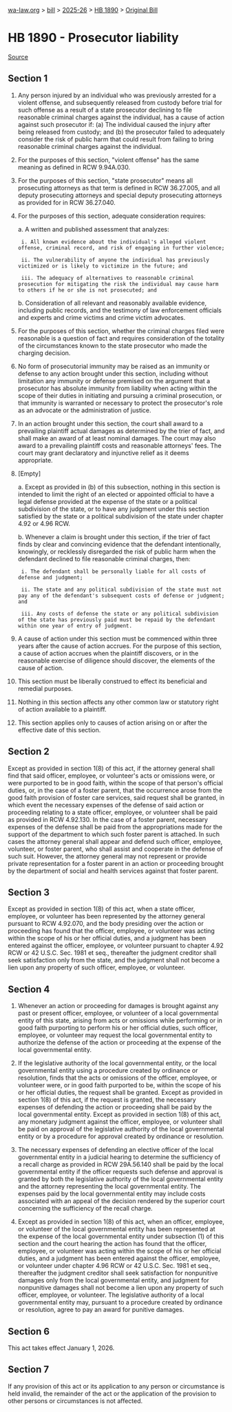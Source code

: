 [wa-law.org](/) > [bill](/bill/) > [2025-26](/bill/2025-26/) > [HB 1890](/bill/2025-26/hb/1890/) > [Original Bill](/bill/2025-26/hb/1890/1/)

# HB 1890 - Prosecutor liability

[Source](http://lawfilesext.leg.wa.gov/biennium/2025-26/Pdf/Bills/House%20Bills/1890.pdf)

## Section 1
1. Any person injured by an individual who was previously arrested for a violent offense, and subsequently released from custody before trial for such offense as a result of a state prosecutor declining to file reasonable criminal charges against the individual, has a cause of action against such prosecutor if: (a) The individual caused the injury after being released from custody; and (b) the prosecutor failed to adequately consider the risk of public harm that could result from failing to bring reasonable criminal charges against the individual.

2. For the purposes of this section, "violent offense" has the same meaning as defined in RCW 9.94A.030.

3. For the purposes of this section, "state prosecutor" means all prosecuting attorneys as that term is defined in RCW 36.27.005, and all deputy prosecuting attorneys and special deputy prosecuting attorneys as provided for in RCW 36.27.040.

4. For the purposes of this section, adequate consideration requires:

    a. A written and published assessment that analyzes:

        i. All known evidence about the individual's alleged violent offense, criminal record, and risk of engaging in further violence;

        ii. The vulnerability of anyone the individual has previously victimized or is likely to victimize in the future; and

        iii. The adequacy of alternatives to reasonable criminal prosecution for mitigating the risk the individual may cause harm to others if he or she is not prosecuted; and

    b. Consideration of all relevant and reasonably available evidence, including public records, and the testimony of law enforcement officials and experts and crime victims and crime victim advocates.

5. For the purposes of this section, whether the criminal charges filed were reasonable is a question of fact and requires consideration of the totality of the circumstances known to the state prosecutor who made the charging decision.

6. No form of prosecutorial immunity may be raised as an immunity or defense to any action brought under this section, including without limitation any immunity or defense premised on the argument that a prosecutor has absolute immunity from liability when acting within the scope of their duties in initiating and pursuing a criminal prosecution, or that immunity is warranted or necessary to protect the prosecutor's role as an advocate or the administration of justice.

7. In an action brought under this section, the court shall award to a prevailing plaintiff actual damages as determined by the trier of fact, and shall make an award of at least nominal damages. The court may also award to a prevailing plaintiff costs and reasonable attorneys' fees. The court may grant declaratory and injunctive relief as it deems appropriate.

8. [Empty]

    a. Except as provided in (b) of this subsection, nothing in this section is intended to limit the right of an elected or appointed official to have a legal defense provided at the expense of the state or a political subdivision of the state, or to have any judgment under this section satisfied by the state or a political subdivision of the state under chapter 4.92 or 4.96 RCW.

    b. Whenever a claim is brought under this section, if the trier of fact finds by clear and convincing evidence that the defendant intentionally, knowingly, or recklessly disregarded the risk of public harm when the defendant declined to file reasonable criminal charges, then:

        i. The defendant shall be personally liable for all costs of defense and judgment;

        ii. The state and any political subdivision of the state must not pay any of the defendant's subsequent costs of defense or judgment; and

        iii. Any costs of defense the state or any political subdivision of the state has previously paid must be repaid by the defendant within one year of entry of judgment.

9. A cause of action under this section must be commenced within three years after the cause of action accrues. For the purpose of this section, a cause of action accrues when the plaintiff discovers, or in the reasonable exercise of diligence should discover, the elements of the cause of action.

10. This section must be liberally construed to effect its beneficial and remedial purposes.

11. Nothing in this section affects any other common law or statutory right of action available to a plaintiff.

12. This section applies only to causes of action arising on or after the effective date of this section.

## Section 2
Except as provided in section 1(8) of this act, if the attorney general shall find that said officer, employee, or volunteer's acts or omissions were, or were purported to be in good faith, within the scope of that person's official duties, or, in the case of a foster parent, that the occurrence arose from the good faith provision of foster care services, said request shall be granted, in which event the necessary expenses of the defense of said action or proceeding relating to a state officer, employee, or volunteer shall be paid as provided in RCW 4.92.130. In the case of a foster parent, necessary expenses of the defense shall be paid from the appropriations made for the support of the department to which such foster parent is attached. In such cases the attorney general shall appear and defend such officer, employee, volunteer, or foster parent, who shall assist and cooperate in the defense of such suit. However, the attorney general may not represent or provide private representation for a foster parent in an action or proceeding brought by the department of social and health services against that foster parent.

## Section 3
Except as provided in section 1(8) of this act, when a state officer, employee, or volunteer has been represented by the attorney general pursuant to RCW 4.92.070, and the body presiding over the action or proceeding has found that the officer, employee, or volunteer was acting within the scope of his or her official duties, and a judgment has been entered against the officer, employee, or volunteer pursuant to chapter 4.92 RCW or 42 U.S.C. Sec. 1981 et seq., thereafter the judgment creditor shall seek satisfaction only from the state, and the judgment shall not become a lien upon any property of such officer, employee, or volunteer.

## Section 4
1. Whenever an action or proceeding for damages is brought against any past or present officer, employee, or volunteer of a local governmental entity of this state, arising from acts or omissions while performing or in good faith purporting to perform his or her official duties, such officer, employee, or volunteer may request the local governmental entity to authorize the defense of the action or proceeding at the expense of the local governmental entity.

2. If the legislative authority of the local governmental entity, or the local governmental entity using a procedure created by ordinance or resolution, finds that the acts or omissions of the officer, employee, or volunteer were, or in good faith purported to be, within the scope of his or her official duties, the request shall be granted. Except as provided in section 1(8) of this act, if the request is granted, the necessary expenses of defending the action or proceeding shall be paid by the local governmental entity. Except as provided in section 1(8) of this act, any monetary judgment against the officer, employee, or volunteer shall be paid on approval of the legislative authority of the local governmental entity or by a procedure for approval created by ordinance or resolution.

3. The necessary expenses of defending an elective officer of the local governmental entity in a judicial hearing to determine the sufficiency of a recall charge as provided in RCW 29A.56.140 shall be paid by the local governmental entity if the officer requests such defense and approval is granted by both the legislative authority of the local governmental entity and the attorney representing the local governmental entity. The expenses paid by the local governmental entity may include costs associated with an appeal of the decision rendered by the superior court concerning the sufficiency of the recall charge.

4. Except as provided in section 1(8) of this act, when an officer, employee, or volunteer of the local governmental entity has been represented at the expense of the local governmental entity under subsection (1) of this section and the court hearing the action has found that the officer, employee, or volunteer was acting within the scope of his or her official duties, and a judgment has been entered against the officer, employee, or volunteer under chapter 4.96 RCW or 42 U.S.C. Sec. 1981 et seq., thereafter the judgment creditor shall seek satisfaction for nonpunitive damages only from the local governmental entity, and judgment for nonpunitive damages shall not become a lien upon any property of such officer, employee, or volunteer. The legislative authority of a local governmental entity may, pursuant to a procedure created by ordinance or resolution, agree to pay an award for punitive damages.

## Section 6
This act takes effect January 1, 2026.

## Section 7
If any provision of this act or its application to any person or circumstance is held invalid, the remainder of the act or the application of the provision to other persons or circumstances is not affected.

